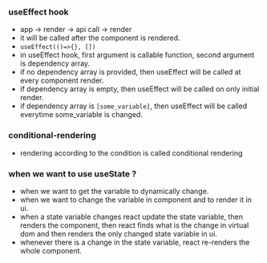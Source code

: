 ### useEffect hook

- app -> render -> api call -> render
- it will be called after the component is rendered.
- `useEffect(()=>{}, [])`
- in useEffect hook, first argument is callable function, second argument is dependency array.
- if no dependency array is provided, then useEffect will be called at every component render.
- if dependency array is empty, then useEffect will be called on only initial render.
- if dependency array is `[some_variable]`, then useEffect will be called everytime some_variable is changed.

### conditional-rendering

- rendering according to the condition is called conditional rendering

### when we want to use useState ?

- when we want to get the variable to dynamically change.
- when we want to change the variable in component and to render it in ui.
- when a state variable changes react update the state variable, then renders the component, then react finds what is the change in virtual dom and then renders the only changed state variable in ui.
- whenever there is a change in the state variable, react re-renders the whole component.
